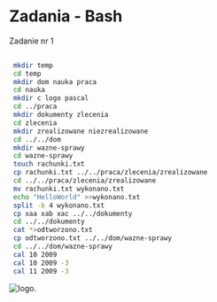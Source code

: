 Zadania - Bash
==========================
Zadanie nr 1

 ```sh
  
  mkdir temp
  cd temp
  mkdir dom nauka praca
  cd nauka
  mkdir c logo pascal
  cd ../praca
  mkdir dokumenty zlecenia
  cd zlecenia
  mkdir zrealizowane niezrealizowane
  cd ../../dom
  mkdir wazne-sprawy
  cd wazne-sprawy
  touch rachunki.txt
  cp rachunki.txt ../../praca/zlecenia/zrealizowane
  cd ../../praca/zlecenia/zrealizowane
  mv rachunki.txt wykonano.txt
  echo "HelloWorld" >>wykonano.txt
  split -b 4 wykonano.txt
  cp xaa xab xac ../../dokumenty
  cd ../../dokumenty
  cat *>odtworzono.txt
  cp odtworzono.txt ../../dom/wazne-sprawy
  cd ../../dom/wazne-sprawy
  cal 10 2009
  cal 10 2009 -3
  cal 11 2009 -3

 
```
  

  ![logo](https://assets-cdn.github.com/images/modules/open_graph/github-octocat.png).
